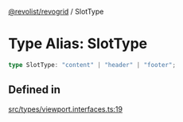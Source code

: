[@revolist/revogrid](README.md) / SlotType

# Type Alias: SlotType

```ts
type SlotType: "content" | "header" | "footer";
```

## Defined in

[src/types/viewport.interfaces.ts:19](https://github.com/revolist/revogrid/blob/541ed3c2070ab701e47c29bb6172b17d19a08816/src/types/viewport.interfaces.ts#L19)
